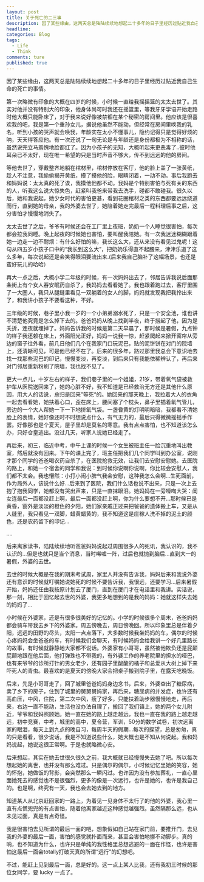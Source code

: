 ```yaml
---  
layout: post  
title: 关于死亡的二三事  
description: 因了某些缘由，这两天总是陆陆续续地想起二十多年的日子里经历过贴近我自己生命的死亡的事情。  
headline:  
categories: Blog  
tags:  
  - Life
  - Think  
comments: ture  
published: true  
---  
```



因了某些缘由，这两天总是陆陆续续地想起二十多年的日子里经历过贴近我自己生命的死亡的事情。
  
第一次略微有印象的大概在四岁的时候，小时候一直给我摇摇篮的太太去世了。其实对他并没有特别大的印象，他身体尚可时我还在摇篮里，等我牙牙学语开始走路时他大概只能卧床了，对于我来说好像被禁锢在某个秘密的房间里。他应该是很喜欢我的吧，我是第一个重孙女儿，据说他虽然不能动，但经常在房间里唤我的乳名，听到小孩的哭声就会唤我，年龄实在太小不懂事儿，隐约记得只是觉得好烦的呐，天天得答应他。有一次还说了一句无论是与年龄还是身份都极为不相称的话，虽然说完立马羞愧地脸都红了。因为小孩子的无知，大概听起来更恶毒了..彼时他耳朵已不太好，现在唯一希望的只是当时声音不够大，传不到远远的他的房间。
  
  等他去世了，穿戴整齐地躺在棺材里，棺材停放在客厅，他的脸上盖了一张黄纸，趁人不注意，我偷偷揭开黄纸，摸了摸他的脸，眼睛闭着，一动不动。事后我跑去和妈妈说：太太真的死了诶，我摸他他都不动。我妈是个特别害怕与死有关的东西的人，听我这么说大惊失色，赶紧叫我爸来带我去洗手，碰都不敢碰我。很久以后，她和我说起，她少女时代的害怕更甚，看到花圈棺材之类的东西都要远远绕道而行，直到她的母亲，我的外婆去世了，她陪着她走完最后一程料理后事之后，这分害怕才慢慢地消失了。
  
  太太去世了之后，爷爷有时候还会在工厂里上夜班，奶奶一个人睡觉很害怕，每次都会拉我同睡。晚上起夜的时候她也害怕，要叫醒我陪她。有一次我迷迷糊糊跟着她一边走一边不耐烦：有什么好怕的嘛，我长这么大，还从来没有看见过鬼呢！这句从四五岁小孩子口中的“我长到这么大”，把奶奶乐得直不起腰来，津津乐道了这么多年，每次说起还是会笑得眼泪要流出来.(后来我自己脑补了这幅场景，也还是蛮好玩儿的哈哈）
  
  再大一点之后，大概小学二年级的时候，有一次妈妈出去了，邻居告诉我说后面那条街上有个女人吞安眠药自杀了，我妈妈去看看她了。我也跟着跑过去，客厅里围了一大圈人，我只从腿缝里看见一双躺着的女人的脚，妈妈就发现我把我拎出来了，和我讲小孩子不要看这种，不好。
  
  三年级的时候，巷子里小我一岁的一个小弟弟溺水死了，只是一个安全池，谁也讲不清楚他究竟是怎么掉下去的。爸爸妈妈从晚上找到半夜，终于捞起了他，因为是夭折，连夜就埋掉了。妈妈告诉我的时候是第二天早晨了，那时候是暑假，九点钟的样子我还赖在床上，外面阳光正好，妈妈一说我一惊，赶紧爬起来掀开窗帘从旁边的窗子往外看，前几日他们几个在我家门口玩泥巴，贴的泥饼饼在对门的院墙上，还清晰可见，可是他已经不在了。后来的很多年，路过那里我总会下意识地去找一找那些泥巴的印记，慢慢变淡，再变淡，到后来只有我能依稀辨认了，再后来对门邻居重新粉刷了院墙，我也找不见了。
  
  更大一点儿，十岁左右的样子，我们巷子里的一个姐姐，21岁，带着氧气袋被救护车从医院送回来了，她的心脏不好，我不知道是已经救治无方还是其他什么原因，用大人的话说，总归是回来"等死“的。她回来的那天晚上，我拉着大人的衣角一起去看看她，她扶着心口，歪在床上，腰间塞了个枕头，鼻子里插着氧气管儿，旁边的一个大人帮她一下一下地挤氧气袋。一盏昏黄的灯明明暗暗，我都看不清她脸上的表情，她好像还时不时想说点什么，有气无力的，最后只得微微摇摇手作罢。好像那也是个夏天，屋子里却是莫名的寒意。我有点点害怕，也不知道该怎么办，只好仓皇逃出。没过几天，听家人说她已经走了。
  
  再后来，初三，临近中考，中午上课的时候一个女生被班主任一脸沉重地叫出教室，然后就没有回来。下午的课上完了，班主任把我们几个同学叫到办公室，说刚才那个同学的爸爸喝农药自杀了，在医院抢救无效，让我们去安慰安慰她。去医院的路上，和她一个宿舍的同学和我说：到时候你说啊你说啊，你比较会安慰人，我们都不太会。我也懵然：小打小闹小脾气我会安慰，这种我怎么会啊...生死面前，作为局外人，该说什么好...后来到了医院，我们什么话也说不出来，只是一次上去抱了抱我同学，她都没有哭出声来，只是一直抹眼泪。她妈妈在一旁嚎啕大哭：闺女连最后一面都没赶上啊，最后一面都没赶上啊，你为什么要想不开...那时候已是黄昏，窗外是淡淡的橙色的夕阳，她们家亲戚正过来把爸爸的遗体搬上车，又是从人缝里，我只看见一双脚，蜡黄蜡黄的，我不知道这是庄稼人洗不掉的泥土的颜色，还是农药留下的印记...
  
  ....
  
  后来离家读书，陆陆续续地听爸爸妈妈说起过周围很多人的死讯，我认识的，我不认识的...但是也就只是当个消息，当时唏嘘一阵，过后也就抛到脑后...直到大一的暑假，外婆的去世。
  
  去世的时候大概是在我的期末考试周，家里人并没有告诉我，妈妈后来和我说外婆还有意识的时候就叮嘱她说她死的时候不要告诉我，我很远，还要学习...后来暑假开始，妈妈还任由我按原计划去了厦门，直到在厦门才在电话里和我讲。实话说，那一刻，相比于回忆起去世的外婆，我更多地想到的是我的妈妈：她就这样失去她的妈妈了...
  
  小时候在外婆家，还是有很多很美好的记忆的。小学的时候很多个周末，爸爸妈妈都会骑车带我去乡下的外婆家。周五傍晚去，周日傍晚回。所以印象里总是伴着夕阳，远远的田野的尽头，太阳一点点落下，大多数时候我坐妈妈的车，偶尔的时候心疼妈妈会坐爸爸的车，有时候我们会聊天，有时候妈妈会给我讲一个好几里路长的故事，有时候就静静地大家都不说话。外婆家有小哥哥，虽然被他欺负还是屁颠屁颠地跟在他后面，他打弹珠也不带我的，有外婆工作的养老院里的担水的哑巴，也有来爷爷的诊所打针的男女老少，还有园子里酸酸的橘子和总爱从大树上掉下来吓死人的青虫。最喜欢的是夏天的傍晚大家会把桌子搬到院子里，在露天吃晚饭。
  
  后来，先是小哥哥走了，回了城里爸爸妈妈身边念书，后来，外婆查出了糖尿病，卖了乡下的房子，住到了城里的舅舅舅妈家，再后来，糖尿病的并发症，也许还有高血压，中风，住院，第二次中风，瘦了好多，只能扶着助步器慢慢地走，再后来，右边一直不能动，生活也没办法自理了，搬回了我们镇上，她的两个女儿附近，爷爷和我妈照顾她。她一直在她的路上越走越远，我也一直在我的路上越走越远，初中竞赛，中考，城里的高中，夏令营，军训，50分的数学试卷，初次远离家的眼泪，每天上到九点的晚自习，每周半天的假期...每次的探望，总是匆匆，真的只是看看，很少说话，我是不知道说些什么，她大概也是不知从何说起。我和妈妈说起，她说这很正常啊。于是也就略微心安。
  
  后来想起，其实在她去世很久很久之前，我大概就已经慢慢失去她了吧。所以每次想起她的离世，也并没有那么难过。只是偶尔的偶尔，小时候记忆里她的笑容，她的怀抱，她做饭的背影，会突然那么一瞬闪过。也许因为没有参加葬礼，一直心里面她死去的感觉也不是很强烈，更多的像是一次远行，也许是她的，也许是我自己的。也是啊，终究有一天，我也会去她去到的地方。
  
  知道某人从北京赶回家的一路上，为着见一见身体不太行了的他的外婆，我心里一直有点慌兜兜的有点害怕，随着他离家越近这种感觉越强烈。虽然隔那么远，也从未见过面，真是有点奇怪。
  
  我是很害怕去见所谓的最后一面的吧，想象假如自己站在家门前，要推开门，去见我的外婆的最后一面，害怕的感觉就扑面而来，甚至会害怕地挪不动脚步。真的呐，也不知道为什么，也许只是单纯的我性格里总想逃避的一面在作怪，也许是害怕这最后一面会totally打破天真的所谓“远行”的幻想吧。
  
   不过，能赶上见到最后一面，总是好的。这一点上某人比我，还有我初三时候的那位女同学，要 lucky 一点了。
  
  